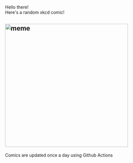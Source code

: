 Hello there! <br>Here's a random xkcd comic!<br>
## <img src="https://imgs.xkcd.com/comics/console_lines.png" alt="meme" width="400"/><br>
Comics are updated once a day using Github Actions
